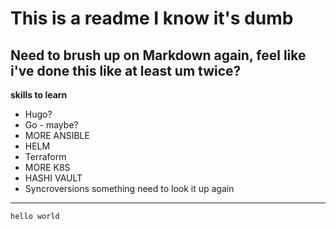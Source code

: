 # This is a readme I know it's dumb

##  Need to brush up on Markdown again, feel like i've done this like at least um twice?

**skills to learn**

- Hugo?
- Go  - maybe?
- MORE ANSIBLE
- HELM
- Terraform
- MORE K8S
- HASHI VAULT
- Syncroversions something need to look it up again

--------
`hello world`